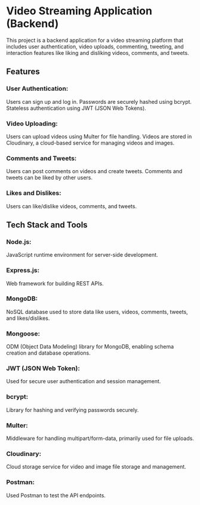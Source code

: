 # Video Streaming Application (Backend)

This project is a backend application for a video streaming platform that includes user authentication, video uploads, commenting, tweeting, and interaction features like liking and disliking videos, comments, and tweets.

## Features

### User Authentication:

Users can sign up and log in.
Passwords are securely hashed using bcrypt.
Stateless authentication using JWT (JSON Web Tokens).

### Video Uploading:

Users can upload videos using Multer for file handling.
Videos are stored in Cloudinary, a cloud-based service for managing videos and images.

### Comments and Tweets:

Users can post comments on videos and create tweets.
Comments and tweets can be liked by other users.

### Likes and Dislikes:

Users can like/dislike videos, comments, and tweets.

## Tech Stack and Tools

### Node.js:

JavaScript runtime environment for server-side development.

### Express.js:

Web framework for building REST APIs.

### MongoDB:

NoSQL database used to store data like users, videos, comments, tweets, and likes/dislikes.

### Mongoose:

ODM (Object Data Modeling) library for MongoDB, enabling schema creation and database operations.

### JWT (JSON Web Token):

Used for secure user authentication and session management.

### bcrypt:

Library for hashing and verifying passwords securely.

### Multer:

Middleware for handling multipart/form-data, primarily used for file uploads.

### Cloudinary:

Cloud storage service for video and image file storage and management.

### Postman:

Used Postman to test the API endpoints.
